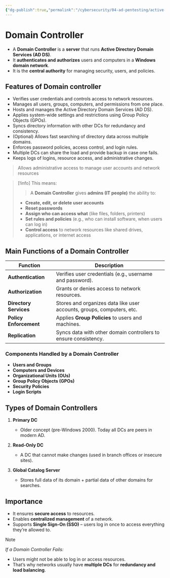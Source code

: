 ```yaml
---
{"dg-publish":true,"permalink":"/cybersecurity/04-ad-pentesting/active-directory-setup/physical-active-directory-components/"}
---
```



# **Domain Controller**
- A **Domain Controller** is a **server** that runs **Active Directory Domain Services (AD DS)**.
- It **authenticates and authorizes** users and computers in a **Windows domain network**.
- It is the **central authority** for managing security, users, and policies.

## Features of Domain controller

- Verifies user credentials and controls access to network resources.
- Manages all users, groups, computers, and permissions from one place.
- Hosts and manages the Active Directory Domain Services (AD DS).
- Applies system-wide settings and restrictions using Group Policy Objects (GPOs).
- Syncs directory information with other DCs for redundancy and consistency.
- (Optional) Allows fast searching of directory data across multiple domains.
- Enforces password policies, access control, and login rules.
- Multiple DCs can share the load and provide backup in case one fails.
- Keeps logs of logins, resource access, and administrative changes.

> Allows administrative access to manage user accounts and network resources

> [!info]
> This means:
> 
> > A **Domain Controller** gives **admins (IT people)** the ability to:
> 
> - **Create, edit, or delete user accounts**
> - **Reset passwords**
> - **Assign who can access what** (like files, folders, printers)
> - **Set rules and policies** (e.g., who can install software, when users can log in)
> - **Control access** to network resources like shared drives, applications, or internet access

## Main Functions of a Domain Controller

|Function|Description|
|---|---|
|**Authentication**|Verifies user credentials (e.g., username and password).|
|**Authorization**|Grants or denies access to network resources.|
|**Directory Services**|Stores and organizes data like user accounts, groups, computers, etc.|
|**Policy Enforcement**|Applies **Group Policies** to users and machines.|
|**Replication**|Syncs data with other domain controllers to ensure consistency.|

### **Components Handled by a Domain Controller**

- **Users and Groups**
- **Computers and Devices**
- **Organizational Units (OUs)**
- **Group Policy Objects (GPOs)**
- **Security Policies**
- **Login Scripts**

## Types of Domain Controllers

1. **Primary DC**
   - Older concept (pre-Windows 2000). Today all DCs are peers in modern AD.

2. **Read-Only DC**
   - A DC that cannot make changes (used in branch offices or insecure sites).

3. **Global Catalog Server**
   - Stores full data of its domain + partial data of other domains for searches.


## Importance
- It ensures **secure access** to resources.
- Enables **centralized management** of a network.
- Supports **Single Sign-On (SSO)** – users log in once to access everything they’re allowed to.


> [!NOTE]
> *If a Domain Controller Fails:*
> - Users might not be able to log in or access resources.
> - That’s why networks usually have **multiple DCs** for **redundancy and load balancing**.

